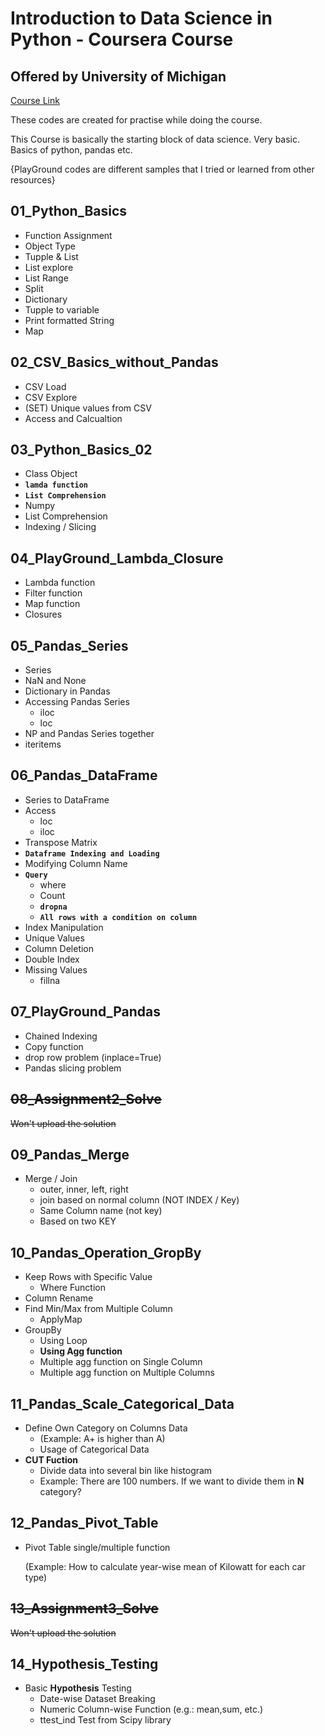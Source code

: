 # Introduction to Data Science in Python - Coursera Course
## Offered by University of Michigan
[Course Link](https://www.coursera.org/learn/python-data-analysis/)

These codes are created for practise while doing the course.

This Course is basically the starting block of data science. Very basic. Basics of python, pandas etc.

{PlayGround codes are different samples that I tried or learned from other resources}

## 01_Python_Basics
*   Function Assignment
*   Object Type
*   Tupple & List
*   List explore
*   List Range
*   Split
*   Dictionary
*   Tupple to variable
*   Print formatted String
*   Map 

## 02_CSV_Basics_without_Pandas
*   CSV Load
*   CSV Explore
*   (SET) Unique values from CSV
*   Access and Calcualtion

## 03_Python_Basics_02
*   Class Object
*   **`lamda function`**
*   **`List Comprehension`**
*   Numpy
*   List Comprehension
*   Indexing / Slicing

## 04_PlayGround_Lambda_Closure
*   Lambda function
*   Filter function
*   Map function
*   Closures

## 05_Pandas_Series
*   Series
*   NaN and None
*   Dictionary in Pandas
*   Accessing Pandas Series
    - iloc
    - loc
*   NP and Pandas Series together
*   iteritems

## 06_Pandas_DataFrame
*   Series to DataFrame
*   Access
    - loc
    - iloc
*   Transpose Matrix
*   **`Dataframe Indexing and Loading`**
*   Modifying Column Name
*   **`Query`**
    - where
    - Count
    - **`dropna`**
    - **`All rows with a condition on column`**
*   Index Manipulation
*   Unique Values
*   Column Deletion
*   Double Index
*   Missing Values
    - fillna
    
## 07_PlayGround_Pandas
*   Chained Indexing
*   Copy function
*   drop row problem (inplace=True)
*   Pandas slicing problem

## ~~08_Assignment2_Solve~~
~~Won't upload the solution~~

## 09_Pandas_Merge
*   Merge / Join
    - outer, inner, left, right
    - join based on normal column (NOT INDEX / Key)
    - Same Column name (not key)
    - Based on two KEY

## 10_Pandas_Operation_GropBy
*   Keep Rows with Specific Value
    - Where Function
*   Column Rename
*   Find Min/Max from Multiple Column
    - ApplyMap
*   GroupBy
    - Using Loop
    - **Using Agg function**
    - Multiple agg function on Single Column
    - Multiple agg function on Multiple Columns

## 11_Pandas_Scale_Categorical_Data
*   Define Own Category on Columns Data
    - (Example: A+ is higher than A)
    - Usage of Categorical Data
*   **CUT Fuction**
    - Divide data into several bin like histogram
    - Example: There are 100 numbers. If we want to divide them in **N** category?

## 12_Pandas_Pivot_Table

*   Pivot Table single/multiple function

    (Example: How to calculate year-wise mean of Kilowatt for each car type)
    
## ~~13_Assignment3_Solve~~
~~Won't upload the solution~~

## 14_Hypothesis_Testing

*   Basic **Hypothesis** Testing
    - Date-wise Dataset Breaking
    - Numeric Column-wise Function (e.g.: mean,sum, etc.)
    - ttest_ind Test from Scipy library
